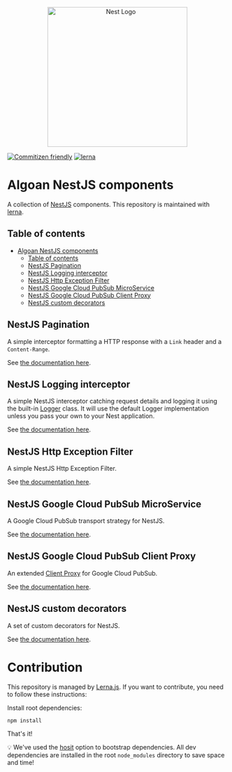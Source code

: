 <p align="center">
  <a href="http://nestjs.com"><img src="https://nestjs.com/img/logo_text.svg" alt="Nest Logo" width="320" /></a>
</p>


[![Commitizen friendly](https://img.shields.io/badge/commitizen-friendly-brightgreen.svg)](http://commitizen.github.io/cz-cli/)
[![lerna](https://img.shields.io/badge/maintained%20with-lerna-cc00ff.svg)](https://lerna.js.org/)

# Algoan NestJS components

A collection of [NestJS](https://docs.nestjs.com) components. This repository is maintained with [lerna](https://github.com/lerna/lerna).

## Table of contents

- [Algoan NestJS components](#algoan-nestjs-components)
  - [Table of contents](#table-of-contents)
  - [NestJS Pagination](#nestjs-pagination)
  - [NestJS Logging interceptor](#nestjs-logging-interceptor)
  - [NestJS Http Exception Filter](#nestjs-http-exception-filter)
  - [NestJS Google Cloud PubSub MicroService](#nestjs-google-cloud-pubsub-microservice)
  - [NestJS Google Cloud PubSub Client Proxy](#nestjs-google-cloud-pubsub-client-proxy)
  - [NestJS custom decorators](#nestjs-custom-decorators)

## NestJS Pagination

A simple interceptor formatting a HTTP response with a `Link` header and a `Content-Range`.

See [the documentation here](./packages/pagination/).

## NestJS Logging interceptor

A simple NestJS interceptor catching request details and logging it using the built-in [Logger](https://docs.nestjs.com/techniques/logger#logger) class. It will use the default Logger implementation unless you pass your own to your Nest application.

See [the documentation here](./packages/logging-interceptor/).

## NestJS Http Exception Filter

A simple NestJS Http Exception Filter.

See [the documentation here](./packages/http-exception-filter/).

## NestJS Google Cloud PubSub MicroService

A Google Cloud PubSub transport strategy for NestJS.

See [the documentation here](./packages/google-pubsub-microservice/).

## NestJS Google Cloud PubSub Client Proxy

An extended [Client Proxy](https://docs.nestjs.com/microservices/basics#client) for Google Cloud PubSub.

See [the documentation here](./packages/google-pubsub-client/).

## NestJS custom decorators

A set of custom decorators for NestJS.

See [the documentation here](./packages/custom-decorators).

# Contribution

This repository is managed by [Lerna.js](https://lerna.js.org). If you want to contribute, you need to follow these instructions:

Install root dependencies:

```bash
npm install
```

That's it!

💡 We've used the [hosit](https://lerna.js.org/docs/concepts/hoisting) option to bootstrap dependencies. All dev dependencies are installed in the root `node_modules` directory to save space and time!
